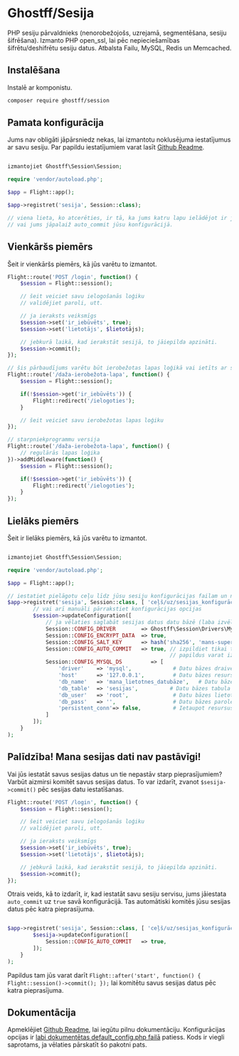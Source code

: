 # Ghostff/Sesija

PHP sesiju pārvaldnieks (nenorobežojošs, uzrejamā, segmentēšana, sesiju šifrēšana). Izmanto PHP open_ssl, lai pēc nepieciešamības šifrētu/deshifrētu sesiju datus. Atbalsta Failu, MySQL, Redis un Memcached.

## Instalēšana

Instalē ar komponistu.

```bash
composer require ghostff/session
```

## Pamata konfigurācija

Jums nav obligāti jāpārsniedz nekas, lai izmantotu noklusējuma iestatījumus ar savu sesiju. Par papildu iestatījumiem varat lasīt [Github Readme](https://github.com/Ghostff/Session).

```php

izmantojiet Ghostff\Session\Session;

require 'vendor/autoload.php';

$app = Flight::app();

$app->registret('sesija', Session::class);

// viena lieta, ko atcerēties, ir tā, ka jums katru lapu ielādējot ir jāizpilda sesiju
// vai jums jāpalaiž auto_commit jūsu konfigurācijā.
```

## Vienkāršs piemērs

Šeit ir vienkāršs piemērs, kā jūs varētu to izmantot.

```php
Flight::route('POST /login', function() {
	$session = Flight::session();

	// šeit veiciet savu ielogošanās loģiku
	// validējiet paroli, utt.

	// ja ieraksts veiksmīgs
	$session->set('ir_iebūvēts', true);
	$session->set('lietotājs', $lietotājs);

	// jebkurā laikā, kad ierakstāt sesijā, to jāiepilda apzināti.
	$session->commit();
});

// šis pārbaudījums varētu būt ierobežotas lapas loģikā vai ietīts ar starpniekprogrammu.
Flight::route('/daža-ierobežota-lapa', function() {
	$session = Flight::session();

	if(!$session->get('ir_iebūvēts')) {
		Flight::redirect('/ielogoties');
	}

	// šeit veiciet savu ierobežotas lapas loģiku
});

// starpniekprogrammu versija
Flight::route('/daža-ierobežota-lapa', function() {
	// regulārās lapas loģika
})->addMiddleware(function() {
	$session = Flight::session();

	if(!$session->get('ir_iebūvēts')) {
		Flight::redirect('/ielogoties');
	}
});
```

## Lielāks piemērs

Šeit ir lielāks piemērs, kā jūs varētu to izmantot.

```php

izmantojiet Ghostff\Session\Session;

require 'vendor/autoload.php';

$app = Flight::app();

// iestatiet pielāgotu ceļu līdz jūsu sesiju konfigurācijas failam un norādiet gadījuma rindas simbolu sesijas ID
$app->registret('sesija', Session::class, [ 'ceļš/uz/sesijas_konfigurācijas.php', bin2hex(nejauši_ģenerētas_baitu_virknes(32)) ], function(Session $sesija) {
		// vai arī manuāli pārrakstiet konfigurācijas opcijas
		$session->updateConfiguration([
			// ja vēlaties saglabāt sesijas datus datu bāzē (laba izvēle, ja vēlaties kaut ko līdzīgu kā "izlogot visus ierīces" funkciju)
			Session::CONFIG_DRIVER        => Ghostff\Session\Drivers\MySql::class,
			Session::CONFIG_ENCRYPT_DATA  => true,
			Session::CONFIG_SALT_KEY      => hash('sha256', 'mans-super-S3CR3T-salt'), // lūdzu, mainiet to uz kaut ko citu
			Session::CONFIG_AUTO_COMMIT   => true, // izpildiet tikai tad, ja tas ir nepieciešams un/vai ir grūti izpildīt jūsu sesijas komandu.
												   // papildus varat izpildīt Flight::after('start', function() { Flight::session()->commit(); });
			Session::CONFIG_MYSQL_DS         => [
				'driver'    => 'mysql',             # Datu bāzes draiveris PDO dns piemērs(mysql:host=...;dbname=...)
				'host'      => '127.0.0.1',         # Datu bāzes resurss
				'db_name'   => 'mana_lietotnes_datubāze',   # Datu bāzes nosaukums
				'db_table'  => 'sesijas',          # Datu bāzes tabula
				'db_user'   => 'root',              # Datu bāzes lietotājvārds
				'db_pass'   => '',                  # Datu bāzes parole
				'persistent_conn'=> false,          # Ietaupot resursus, izveidojot jaunu savienojumu katru reizi, kad skripts ir savienojums ar datu bāzi, rezultātā ātrāka tīmekļa lietojumprogramma. ATRAST JŪS PAŠI
			]
		]);
	}
);
```

## Palīdzība! Mana sesijas dati nav pastāvīgi!

Vai jūs iestatāt savus sesijas datus un tie nepastāv starp pieprasījumiem? Varbūt aizmirsi komitēt savus sesijas datus. To var izdarīt, zvanot `$sesija->commit()` pēc sesijas datu iestatīšanas.

```php
Flight::route('POST /login', function() {
	$session = Flight::session();

	// šeit veiciet savu ielogošanās loģiku
	// validējiet paroli, utt.

	// ja ieraksts veiksmīgs
	$session->set('ir_iebūvēts', true);
	$session->set('lietotājs', $lietotājs);

	// jebkurā laikā, kad ierakstāt sesijā, to jāiepilda apzināti.
	$session->commit();
});
```

Otrais veids, kā to izdarīt, ir, kad iestatāt savu sesiju servisu, jums jāiestata `auto_commit` uz `true` savā konfigurācijā. Tas automātiski komitēs jūsu sesijas datus pēc katra pieprasījuma.

```php

$app->registret('sesija', Session::class, [ 'ceļš/uz/sesijas_konfigurācijas.php', bin2hex(nejauši_ģenerētas_baitu_virknes(32)) ], function(Session $sesija) {
		$sesija->updateConfiguration([
			Session::CONFIG_AUTO_COMMIT   => true,
		]);
	}
);
```

Papildus tam jūs varat darīt `Flight::after('start', function() { Flight::session()->commit(); });` lai komitētu savus sesijas datus pēc katra pieprasījuma.

## Dokumentācija

Apmeklējiet [Github Readme](https://github.com/Ghostff/Session), lai iegūtu pilnu dokumentāciju. Konfigurācijas opcijas ir [labi dokumentētas default_config.php failā](https://github.com/Ghostff/Session/blob/master/src/default_config.php) patiess. Kods ir viegli saprotams, ja vēlaties pārskatīt šo pakotni pats.